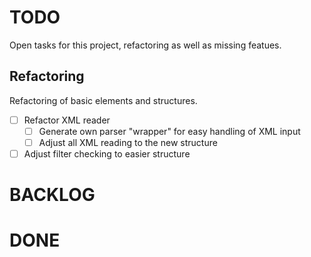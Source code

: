 # TODO

Open tasks for this project, refactoring as well as missing featues.

## Refactoring

Refactoring of basic elements and structures.

- [ ] Refactor XML reader
  - [ ] Generate own parser "wrapper" for easy handling of XML input
  - [ ] Adjust all XML reading to the new structure
- [ ] Adjust filter checking to easier structure

# BACKLOG



# DONE


